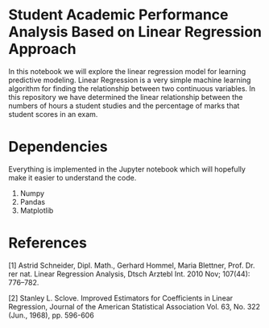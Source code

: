 # Student Academic Performance Analysis Based on Linear Regression Approach
In this notebook we will explore the linear regression model for learning predictive modeling. Linear Regression is a very simple machine learning algorithm for finding the relationship between two continuous variables. In this repository we have determined the linear relationship between the numbers of hours a student studies and the percentage of marks that student scores in an exam.

# Dependencies

Everything is implemented in the Jupyter notebook which will hopefully make it easier to understand the code.

1) Numpy
2) Pandas
3) Matplotlib

# References

[1] Astrid Schneider, Dipl. Math., Gerhard Hommel, Maria Blettner, Prof. Dr. rer nat. Linear Regression Analysis, Dtsch Arztebl Int. 2010 Nov; 107(44): 776–782.

[2] Stanley L. Sclove. Improved Estimators for Coefficients in Linear Regression, Journal of the American Statistical Association Vol. 63, No. 322 (Jun., 1968), pp. 596-606
